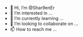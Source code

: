 - 👋 Hi, I’m @Shar9enEr
- 👀 I’m interested in ...
- 🌱 I’m currently learning ...
- 💞️ I’m looking to collaborate on ...
- 📫 How to reach me ...

<!---
Shar9enEr/Shar9enEr is a ✨ special ✨ repository because its `README.md` (this file) appears on your GitHub profile.
You can click the Preview link to take a look at your changes.
蛤蛤蛤蛤蛤蛤
--->

